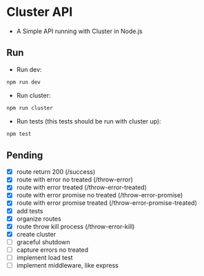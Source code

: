 # Cluster API

- A Simple API running with Cluster in Node.js

## Run

- Run dev:
  
```sh
npm run dev
```

- Run cluster:
  
```sh
npm run cluster
```

- Run tests (this tests should be run with cluster up):

```sh
npm test
```

## Pending

- [x] route return 200 (/success)
- [x] route with error no treated (/throw-error)
- [x] route with error treated (/throw-error-treated)
- [x] route with error promise no treated (/throw-error-promise)
- [x] route with error promise treated (/throw-error-promise-treated)
- [x] add tests
- [x] organize routes
- [x] route throw kill process (/throw-error-kill)
- [x] create cluster
- [ ] graceful shutdown
- [ ] capture errors no treated
- [ ] implement load test
- [ ] implement middleware, like express
